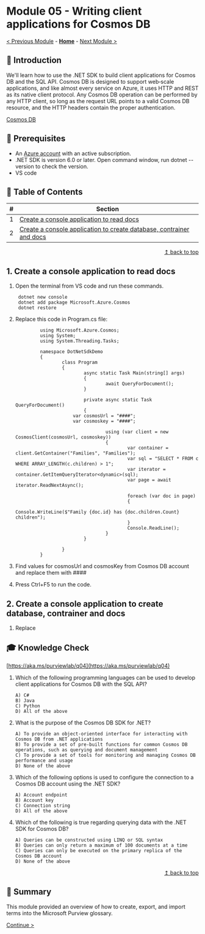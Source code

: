 # Module 05 - Writing client applications for Cosmos DB

[< Previous Module](../modules/module04.md) - **[Home](../README.md)** - [Next Module >](../modules/module05.md)

## :loudspeaker: Introduction


We'll learn how to use the .NET SDK to build client applications for Cosmos DB and the SQL API. Cosmos DB is designed to support web‑scale applications, and like almost every service on Azure, it uses HTTP and REST as its native client protocol. Any Cosmos DB operation can be performed by any HTTP client, so long as the request URL points to a valid Cosmos DB resource, and the HTTP headers contain the proper authentication.

[Cosmos DB](https://azure.microsoft.com/services/cosmos-db/)

## :thinking: Prerequisites

* An [Azure account](https://azure.microsoft.com/free/) with an active subscription.
* .NET SDK is version 6.0 or later. Open command window, run dotnet --version to check the version.
* VS code


## :bookmark_tabs: Table of Contents

| #  | Section  
| --- | ---  
| 1 | [Create a console application to read docs](#1-Create-a-console-application-to-read-docs)  
| 2 | [Create a console application to create database, contrainer and docs](#2-Create-a-console-application-to-create-database-contrainer-and-docs)  

<div align="right"><a href="#module-04---glossary">↥ back to top</a></div>

## 1. Create a console application to read docs

1. Open the terminal from VS code and run these commands.

        dotnet new console
        dotnet add package Microsoft.Azure.Cosmos
        dotnet restore

2. Replace this code in Program.cs file:

                using Microsoft.Azure.Cosmos;
                using System;
                using System.Threading.Tasks;

                namespace DotNetSdkDemo
                {
                        class Program
                        {
                                async static Task Main(string[] args)
                                {
                                        await QueryForDocument();
                                }

                                private async static Task QueryForDocument()
                                {
                            var cosmosUrl = "####";
                            var cosmoskey = "####";

                                        using (var client = new CosmosClient(cosmosUrl, cosmoskey))
                                        {
                                                var container = client.GetContainer("Families", "Families");
                                                var sql = "SELECT * FROM c WHERE ARRAY_LENGTH(c.children) > 1";
                                                var iterator = container.GetItemQueryIterator<dynamic>(sql);
                                                var page = await iterator.ReadNextAsync();

                                                foreach (var doc in page)
                                                {
                                                        Console.WriteLine($"Family {doc.id} has {doc.children.Count} children");
                                                }
                                                Console.ReadLine();
                                        }
                                }

                        }
                }

3. Find values for cosmosUrl and cosmosKey from Cosmos DB account and replace them with ####

4. Press Ctrl+F5 to run the code.

## 2. Create a console application to create database, contrainer and docs

1. Replace 
## :mortar_board: Knowledge Check

[https://aka.ms/purviewlab/q04](https://aka.ms/purviewlab/q04)

1.	Which of the following programming languages can be used to develop client applications for Cosmos DB with the SQL API?

        A) C# 
        B) Java 
        C) Python 
        D) All of the above

2.	What is the purpose of the Cosmos DB SDK for .NET? 

        A) To provide an object-oriented interface for interacting with Cosmos DB from .NET applications 
        B) To provide a set of pre-built functions for common Cosmos DB operations, such as querying and document management 
        C) To provide a set of tools for monitoring and managing Cosmos DB performance and usage 
        D) None of the above

3.	Which of the following options is used to configure the connection to a Cosmos DB account using the .NET SDK? 

        A) Account endpoint 
        B) Account key 
        C) Connection string 
        D) All of the above

4.	Which of the following is true regarding querying data with the .NET SDK for Cosmos DB? 

        A) Queries can be constructed using LINQ or SQL syntax 
        B) Queries can only return a maximum of 100 documents at a time 
        C) Queries can only be executed on the primary replica of the Cosmos DB account 
        D) None of the above


<div align="right"><a href="#module-04---glossary">↥ back to top</a></div>

## :tada: Summary

This module provided an overview of how to create, export, and import terms into the Microsoft Purview glossary.

[Continue >](../modules/module06.md)
